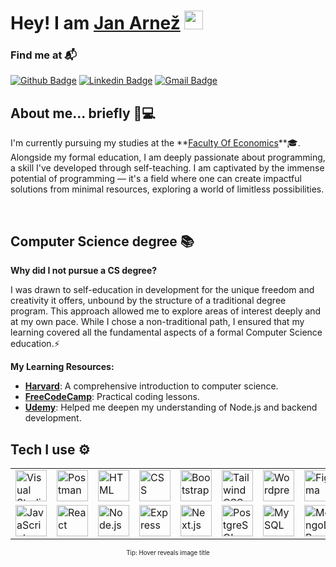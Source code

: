 <h1>
  Hey! I am <a href="https://github.com/jan-arnez">Jan Arnež</a> <img height="30px" src="https://emojis.slackmojis.com/emojis/images/1531849430/4246/blob-sunglasses.gif?1531849430">
</h1>

<h3>Find me at 📬</h3>

[![Github Badge](http://img.shields.io/badge/-Github-black?style=flat-square&logo=github&link=https://github.com/janarnez/)](https://github.com/janarnez/) 
[![Linkedin Badge](https://img.shields.io/badge/-LinkedIn-blue?style=flat-square&logo=Linkedin&logoColor=white&link=https://www.linkedin.com/in/hemanthkollipara/)](https://www.linkedin.com/in/hemanthkollipara)
[![Gmail Badge](https://img.shields.io/badge/-Gmail-d14836?style=flat-square&logo=Gmail&logoColor=white&link=mailto:arnezjan8@gmail.com)](mailto:arnezjan8@gmail.com)

<h2>About me... briefly 🧑💻</h2>

<p> I'm currently pursuing my studies at the **<a href="http://www.ef.uni-lj.si/">Faculty Of Economics</a>**🎓. Alongside my formal education, I am deeply passionate about programming, a skill I've developed through self-teaching. I am captivated by the immense potential of programming — it's a field where one can create impactful solutions from minimal resources, exploring a world of limitless possibilities. </p>

<br/>

<h2>Computer Science degree 📚</h2>

**Why did I not pursue a CS degree?** 

<p> I was drawn to self-education in development for the unique freedom and creativity it offers, unbound by the structure of a traditional degree program. This approach allowed me to explore areas of interest deeply and at my own pace. While I chose a non-traditional path, I ensured that my learning covered all the fundamental aspects of a formal Computer Science education.⚡ </p>

**My Learning Resources:**
  - **[Harvard](https://www.harvardonline.harvard.edu/course/cs50-introduction-computer-science)**: A comprehensive introduction to computer science.
  - **[FreeCodeCamp](https://www.freecodecamp.org/)**: Practical coding lessons.
  - **[Udemy](https://www.udemy.com/course/nodejs-the-complete-guide/learn/lecture/11739048#overview)**: Helped me deepen my understanding of Node.js and backend development.

<h2>Tech I use ⚙️</h2> 
  
<div align="center">
	<table>
		<tr>
			<td><img width="50" src="https://user-images.githubusercontent.com/25181517/192108891-d86b6220-e232-423a-bf5f-90903e6887c3.png" alt="Visual Studio Code" title="Visual Studio Code"/> </td>
			<td><img width="50" src="https://user-images.githubusercontent.com/25181517/192109061-e138ca71-337c-4019-8d42-4792fdaa7128.png" alt="Postman" title="Postman"/></td>
			<td><img width="50" src="https://user-images.githubusercontent.com/25181517/192158954-f88b5814-d510-4564-b285-dff7d6400dad.png" alt="HTML" title="HTML"/></td>
			<td><img width="50" src="https://user-images.githubusercontent.com/25181517/183898674-75a4a1b1-f960-4ea9-abcb-637170a00a75.png" alt="CSS" title="CSS"/></td>
			<td><img width="50" src="https://user-images.githubusercontent.com/25181517/183898054-b3d693d4-dafb-4808-a509-bab54cf5de34.png" alt="Bootstrap" title="Bootstrap"/></td>
			<td><img width="50" src="https://user-images.githubusercontent.com/25181517/202896760-337261ed-ee92-4979-84c4-d4b829c7355d.png" alt="Tailwind CSS" title="Tailwind CSS"/></td>
			<td><img width="50" src="https://user-images.githubusercontent.com/25181517/192158957-b1256181-356c-46a3-beb9-487af08a6266.png" alt="Wordpress" title="Wordpress"/></td>
			<td><img width="50" src="https://user-images.githubusercontent.com/25181517/189715289-df3ee512-6eca-463f-a0f4-c10d94a06b2f.png" alt="Figma" title="Figma"/></td>
		</tr>
		<tr>
			<td><img width="50" src="https://user-images.githubusercontent.com/25181517/117447155-6a868a00-af3d-11eb-9cfe-245df15c9f3f.png" alt="JavaScript" title="JavaScript"/></td>
			<td><img width="50" src="https://user-images.githubusercontent.com/25181517/183897015-94a058a6-b86e-4e42-a37f-bf92061753e5.png" alt="React" title="React"/></td>
			<td><img width="50" src="https://user-images.githubusercontent.com/25181517/183568594-85e280a7-0d7e-4d1a-9028-c8c2209e073c.png" alt="Node.js" title="Node.js"/></td>
			<td><img width="50" src="https://user-images.githubusercontent.com/25181517/183859966-a3462d8d-1bc7-4880-b353-e2cbed900ed6.png" alt="Express" title="Express"/></td>
			<td><img width="50" src="https://github.com/marwin1991/profile-technology-icons/assets/136815194/5f8c622c-c217-4649-b0a9-7e0ee24bd704" alt="Next.js" title="Next.js"/></td>
			<td><img width="50" src="https://user-images.githubusercontent.com/25181517/117208740-bfb78400-adf5-11eb-97bb-09072b6bedfc.png" alt="PostgreSQL" title="PostgreSQL"/></td>
			<td><img width="50" src="https://user-images.githubusercontent.com/25181517/183896128-ec99105a-ec1a-4d85-b08b-1aa1620b2046.png" alt="MySQL" title="MySQL"/></td>
			<td><img width="50" src="https://user-images.githubusercontent.com/25181517/182884177-d48a8579-2cd0-447a-b9a6-ffc7cb02560e.png" alt="MongoDB" title="MongoDB"/></td>
		</tr>
	</table>
		<sup><sub>Tip: Hover reveals image title</sub></sup>
</div>
